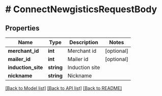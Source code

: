 # # ConnectNewgisticsRequestBody

## Properties

Name | Type | Description | Notes
------------ | ------------- | ------------- | -------------
**merchant_id** | **int** | Merchant id | [optional] 
**mailer_id** | **int** | Mailer id | [optional] 
**induction_site** | **string** | Induction site | 
**nickname** | **string** | Nickname | 

[[Back to Model list]](../../README.md#documentation-for-models) [[Back to API list]](../../README.md#documentation-for-api-endpoints) [[Back to README]](../../README.md)


